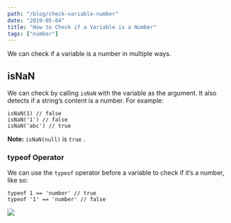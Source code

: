 ```yaml
---
path: "/blog/check-variable-number"
date: "2019-05-04"
title: "How to Check if a Variable is a Number"
tags: ["number"]
---
```


We can check if a variable is a number in multiple ways.

## isNaN

We can check by calling `isNaN` with the variable as the argument. It also detects if a string’s content is a number. For example:

```
isNaN(1) // false
isNaN('1') // false
isNaN('abc') // true
```

**Note:** `isNaN(null)` is `true` .

### typeof Operator

We can use the `typeof` operator before a variable to check if it’s a number, like so:

```
typeof 1 == 'number' // true
typeof '1' == 'number' // false
```

![](https://cdn-images-1.medium.com/max/800/1*3X6EiKc-njoRpCB1AWnv3Q.png)